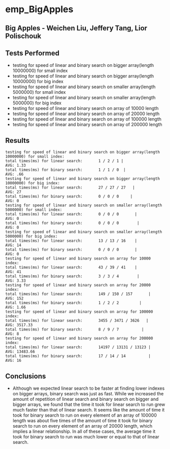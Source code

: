 # emp_BigApples

## Big Apples - Weichen Liu, Jeffery Tang, Lior Polischouk

## Tests Performed
* testing for speed of linear and binary search on bigger array(length 10000000) for small index
* testing for speed of linear and binary search on bigger array(length 10000000) for big index
* testing for speed of linear and binary search on smaller array(length 5000000) for small index
* testing for speed of linear and binary search on smaller array(length 5000000) for big index
* testing for speed of linear and binary search on array of 10000 length
* testing for speed of linear and binary search on array of 20000 length
* testing for speed of linear and binary search on array of 100000 length
* testing for speed of linear and binary search on array of 200000 length

## Results
```
testing for speed of linear and binary search on bigger array(length 10000000) for small index:
total times(ms) for linear search:       1 / 2 / 1 |                AVG: 1.33
total times(ms) for binary search:       1 / 1 / 0  |               AVG: .66
testing for speed of linear and binary search on bigger array(length 10000000) for big index:
total times(ms) for linear search:       27 / 27 / 27   |           AVG: 27
total times(ms) for binary search:       0 / 0 / 0     |            AVG: 0
testing for speed of linear and binary search on smaller array(length 5000000) for small index:
total times(ms) for linear search:       0 / 0 / 0       |          AVG: 0
total times(ms) for binary search:       0 / 0 / 0        |         AVG: 0
testing for speed of linear and binary search on smaller array(length 5000000) for big index:
total times(ms) for linear search:       13 / 13 / 16    |          AVG: 14
total times(ms) for binary search:       0 / 0 / 0       |          AVG: 0
testing for speed of linear and binary search on array for 10000 index:
total times(ms) for linear search:       43 / 39 / 41    |          AVG: 41
total times(ms) for binary search:       3 / 3 / 4        |         AVG: 3.33
testing for speed of linear and binary search on array for 20000 index:
total times(ms) for linear search:       149 / 150 / 157       |    AVG: 152
total times(ms) for binary search:       1 / 2 / 2         |        AVG: 1.66
testing for speed of linear and binary search on array for 100000 index:
total times(ms) for linear search:       3455 / 3471 / 3626   |     AVG: 3517.33
total times(ms) for binary search:       8 / 9 / 7          |       AVG: 8
testing for speed of linear and binary search on array for 200000 index:
total times(ms) for linear search:       14197 / 13131 / 13123 |    AVG: 13483.66
total times(ms) for binary search:       17 / 14 / 14          |    AVG: 16
```

## Conclusions
* Although we expected linear search to be faster at finding lower indexes on bigger arrays, binary search was just as fast. While we increased the amount of repetition of linear search and binary search on bigger and bigger arrays, we found that the time it took for linear search to run grew much faster than that of linear search. It seems like the amount of time it took for binary search to run on every element of an array of 100000 length was about five times of the amount of time it took for binary search to run on every element of an array of 20000 length, which implies a linear relationship. In all of these cases, the average time it took for binary search to run was much lower or equal to that of linear search. 
